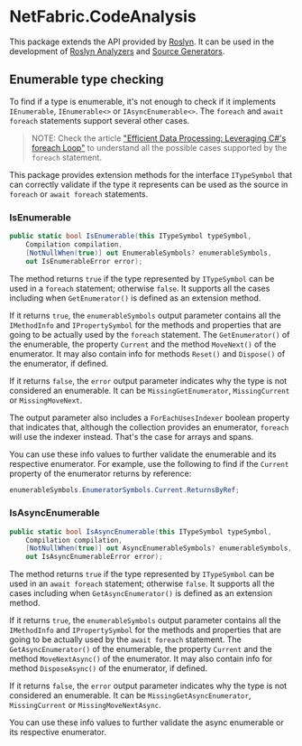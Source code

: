 ﻿# NetFabric.CodeAnalysis

This package extends the API provided by [Roslyn](https://github.com/dotnet/roslyn/blob/main/docs/wiki/Roslyn-Overview.md). It can be used in the development of [Roslyn Analyzers](https://learn.microsoft.com/en-us/visualstudio/code-quality/roslyn-analyzers-overview) and [Source Generators](https://learn.microsoft.com/en-us/dotnet/csharp/roslyn-sdk/source-generators-overview).

## Enumerable type checking

To find if a type is enumerable, it's not enough to check if it implements `IEnumerable`, `IEnumerable<>` or `IAsyncEnumerable<>`. The `foreach` and `await foreach` statements support several other cases.

> NOTE: Check the article ["Efficient Data Processing: Leveraging C#'s foreach Loop"](https://www.linkedin.com/pulse/efficient-data-processing-leveraging-cs-foreach-loop-ant%C3%A3o-almada/) to understand all the possible cases supported by the `foreach` statement.

This package provides extension methods for the interface `ITypeSymbol` that can correctly validate if the type it represents can be used as the source in `foreach` or `await foreach` statements.

### IsEnumerable

```csharp
public static bool IsEnumerable(this ITypeSymbol typeSymbol,
    Compilation compilation,
    [NotNullWhen(true)] out EnumerableSymbols? enumerableSymbols,
    out IsEnumerableError error);
```

The method returns `true` if the type represented by `ITypeSymbol` can be used in a `foreach` statement; otherwise `false`. It supports all the cases including when `GetEnumerator()` is defined as an extension method.

If it returns `true`, the `enumerableSymbols` output parameter contains all the `IMethodInfo` and `IPropertySymbol` for the methods and properties that are going to be actually used by the `foreach` statement. The `GetEnumerator()` of the enumerable, the property `Current` and the method `MoveNext()` of the enumerator. It may also contain info for methods `Reset()` and `Dispose()` of the enumerator, if defined.

If it returns `false`, the `error` output parameter indicates why the type is not considered an enumerable. It can be `MissingGetEnumerator`, `MissingCurrent` or `MissingMoveNext`.

The output parameter also includes a `ForEachUsesIndexer` boolean property that indicates that, although the collection provides an enumerator, `foreach` will use the indexer instead. That's the case for arrays and spans.

You can use these info values to further validate the enumerable and its respective enumerator. For example, use the following to find if the `Current` property of the enumerator returns by reference:

```csharp
enumerableSymbols.EnumeratorSymbols.Current.ReturnsByRef;
```

### IsAsyncEnumerable

```csharp
public static bool IsAsyncEnumerable(this ITypeSymbol typeSymbol,
    Compilation compilation,
    [NotNullWhen(true)] out AsyncEnumerableSymbols? enumerableSymbols,
    out IsAsyncEnumerableError error);
```

The method returns `true` if the type represented by `ITypeSymbol` can be used in an `await foreach` statement; otherwise `false`. It supports all the cases including when `GetAsyncEnumerator()` is defined as an extension method.

If it returns `true`, the `enumerableSymbols` output parameter contains all the `IMethodInfo` and `IPropertySymbol` for the methods and properties that are going to be actually used by the `await foreach` statement. The `GetAsyncEnumerator()` of the enumerable, the property `Current` and the method `MoveNextAsync()` of the enumerator. It may also contain info for method `DisposeAsync()` of the enumerator, if defined.

If it returns `false`, the `error` output parameter indicates why the type is not considered an enumerable. It can be  `MissingGetAsyncEnumerator`, `MissingCurrent` or `MissingMoveNextAsync`.

You can use these info values to further validate the async enumerable or its respective enumerator.
